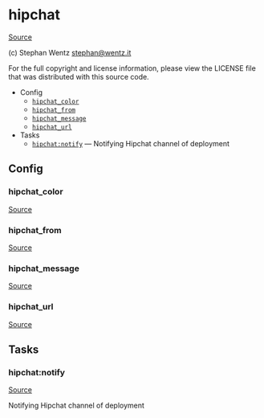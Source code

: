 <!-- DO NOT EDIT THIS FILE! -->
<!-- Instead edit contrib/hipchat.php -->
<!-- Then run bin/docgen -->

# hipchat

[Source](contrib/hipchat.php)

(c) Stephan Wentz <stephan@wentz.it>

For the full copyright and license information, please view the LICENSE
file that was distributed with this source code.


* Config
  * [`hipchat_color`](#hipchat_color)
  * [`hipchat_from`](#hipchat_from)
  * [`hipchat_message`](#hipchat_message)
  * [`hipchat_url`](#hipchat_url)
* Tasks
  * [`hipchat:notify`](#hipchat:notify) — Notifying Hipchat channel of deployment

## Config
### hipchat_color
[Source](contrib/hipchat.php#L12)



### hipchat_from
[Source](contrib/hipchat.php#L13)



### hipchat_message
[Source](contrib/hipchat.php#L14)



### hipchat_url
[Source](contrib/hipchat.php#L15)




## Tasks
### hipchat:notify
[Source](contrib/hipchat.php#L18)

Notifying Hipchat channel of deployment




